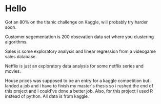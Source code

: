 # Hello

Got an 80% on the titanic challenge on Kaggle, will probably try harder soon.


Customer segementation is 200 obsevation data set where you clustering algorithms. 


Sales is some exploratory analysis and linear regression from a videogame sales database.


Netflix is just an exploratory data analysis for some netflix series and movies.

House prices was supposed to be an entry for a kaggle competition but i landed a job and i have to finish my master's thesis so i rushed the end of this project and i could've done a better job. Also, for this project i used R instead of python.
All data is from kaggle.
